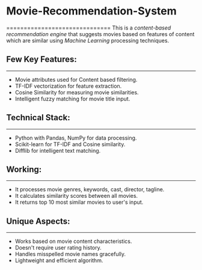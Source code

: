 # Movie-Recommendation-System
==============================
This is a *content-based recommendation engine* that suggests movies based on features of content which are similar using *Machine Learning* processing techniques.

## Few Key Features:
-------------------
- Movie attributes used for Content based filtering.
- TF-IDF vectorization for feature extraction.
- Cosine Similarity for measuring movie similarities.
- Intelligent fuzzy matching for movie title input.

## Technical Stack:
------------------
- Python with Pandas, NumPy for data processing.
- Scikit-learn for TF-IDF and Cosine similarity.
- Difflib for intelligent text matching.

## Working:
----------
- It processes movie genres, keywords, cast, director, tagline.
- It calculates similarity scores between all movies.
- It returns top 10 most similar movies to user's input.

## Unique Aspects:
-----------------
- Works based on movie content characteristics.
- Doesn't require user rating history.
- Handles misspelled movie names gracefully.
- Lightweight and efficient algorithm.
